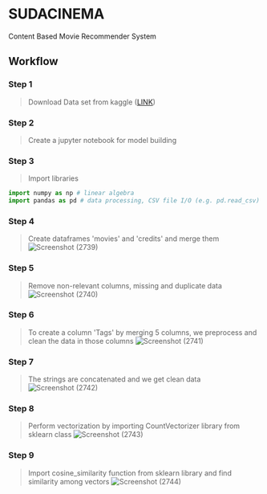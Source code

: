 
# SUDACINEMA

Content Based Movie Recommender System

## Workflow

### Step 1
> Download Data set from kaggle ([LINK](https://www.kaggle.com/datasets/tmdb/tmdb-movie-metadata))

### Step 2
> Create a jupyter notebook for model building

### Step 3
> Import libraries
  ```python
  import numpy as np # linear algebra
  import pandas as pd # data processing, CSV file I/O (e.g. pd.read_csv)
  ```
### Step 4 
> Create dataframes 'movies' and 'credits' and merge them
![Screenshot (2739)](https://github.com/user-attachments/assets/751449b5-feb1-4059-a1a9-d1b2c504998f)

### Step 5
> Remove non-relevant columns,  missing and duplicate data
![Screenshot (2740)](https://github.com/user-attachments/assets/edeef0bc-5382-4abf-94ec-fd55a691f6cf)

### Step 6
> To create a column 'Tags' by merging 5 columns, we preprocess and clean the data in those columns
![Screenshot (2741)](https://github.com/user-attachments/assets/ed1d23dc-ad77-4fee-8c77-10c8d0aee30d)

### Step 7
> The strings are concatenated and we get clean data
![Screenshot (2742)](https://github.com/user-attachments/assets/ee37296e-3759-4598-b5dc-afbfe3f34a7b)

### Step 8 
> Perform vectorization by importing CountVectorizer library from sklearn class
![Screenshot (2743)](https://github.com/user-attachments/assets/aa920134-d60a-4609-bf3a-d90b33725696)

### Step 9 
> Import cosine_similarity function from sklearn library and find similarity among vectors
![Screenshot (2744)](https://github.com/user-attachments/assets/f63a974d-2da0-49dc-8e3a-550211731ea1)











